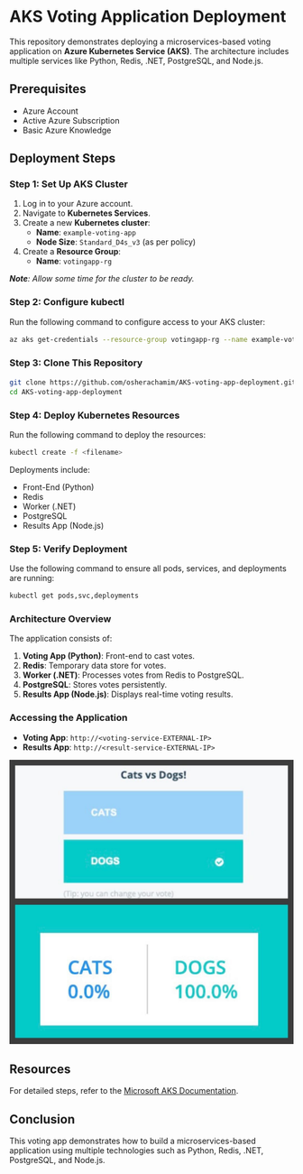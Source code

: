 # AKS Voting Application Deployment

This repository demonstrates deploying a microservices-based voting application on **Azure Kubernetes Service (AKS)**. The architecture includes multiple services like Python, Redis, .NET, PostgreSQL, and Node.js.

## Prerequisites

- Azure Account
- Active Azure Subscription
- Basic Azure Knowledge


## Deployment Steps

### Step 1: Set Up AKS Cluster
1. Log in to your Azure account.
2. Navigate to **Kubernetes Services**.
3. Create a new **Kubernetes cluster**:
   - **Name**: `example-voting-app`
   - **Node Size**: `Standard_D4s_v3` (as per policy)
4. Create a **Resource Group**:
   - **Name**: `votingapp-rg`

_**Note**: Allow some time for the cluster to be ready._

### Step 2: Configure kubectl
Run the following command to configure access to your AKS cluster:
```bash
az aks get-credentials --resource-group votingapp-rg --name example-voting-app
```

### Step 3: Clone This Repository
```bash
git clone https://github.com/osherachamim/AKS-voting-app-deployment.git
cd AKS-voting-app-deployment
```

### Step 4: Deploy Kubernetes Resources
Run the following command to deploy the resources:
```bash
kubectl create -f <filename>
```
Deployments include:
- Front-End (Python)
- Redis
- Worker (.NET)
- PostgreSQL
- Results App (Node.js)

### Step 5: Verify Deployment
Use the following command to ensure all pods, services, and deployments are running:
```bash
kubectl get pods,svc,deployments
```

### Architecture Overview
The application consists of:
1. **Voting App (Python)**: Front-end to cast votes.
2. **Redis**: Temporary data store for votes.
3. **Worker (.NET)**: Processes votes from Redis to PostgreSQL.
4. **PostgreSQL**: Stores votes persistently.
5. **Results App (Node.js)**: Displays real-time voting results.

### Accessing the Application
- **Voting App**: `http://<voting-service-EXTERNAL-IP>`
- **Results App**: `http://<result-service-EXTERNAL-IP>`

![App UI](visual-app-ui.jpg)

## Resources
For detailed steps, refer to the [Microsoft AKS Documentation](https://learn.microsoft.com/en-us/azure/aks/learn/quick-kubernetes-deploy-portal?tabs=azure-cli).

## Conclusion

This voting app demonstrates how to build a microservices-based application using multiple technologies such as Python, Redis, .NET, PostgreSQL, and Node.js. 
